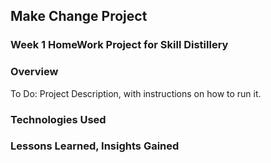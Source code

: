 ## Make Change Project

### Week 1 HomeWork Project for Skill Distillery

### Overview

To Do: Project Description, with instructions on how to run it.

### Technologies Used 

### Lessons Learned, Insights Gained